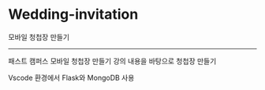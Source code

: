# Wedding-invitation
모바일 청첩장 만들기
____
패스트 캠퍼스 모바일 청첩장 만들기 강의 내용을 바탕으로 청첩장 만들기

Vscode 환경에서 
Flask와 MongoDB 사용
